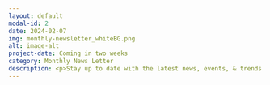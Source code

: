 ```yaml
---
layout: default
modal-id: 2
date: 2024-02-07
img: monthly-newsletter_whiteBG.png
alt: image-alt
project-date: Coming in two weeks
category: Monthly News Letter
description: <p>Stay up to date with the latest news, events, & trends in the Bitcoin mining and energy industries.</p><p><a href="https://github.com/econoalchemist/256foundation/edit/master/newsletters/2402-256foundation-newsletter.pdf">February 2024</a>.</p>  
---
```


